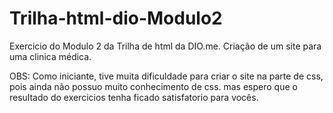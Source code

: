# Trilha-html-dio-Modulo2
Exercicio do Modulo 2 da Trilha de html da DIO.me. Criação de um site para uma clinica médica.


OBS: Como iniciante, tive muita dificuldade para criar o site na parte de css, pois ainda não possuo muito conhecimento de css.
mas espero que o resultado do exercicios tenha ficado satisfatorio para vocês.
